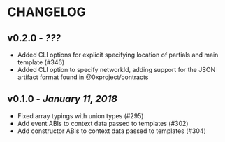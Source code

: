 # CHANGELOG

## v0.2.0 - _???_

* Added CLI options for explicit specifying location of partials and main template (#346)
* Added CLI option to specify networkId, adding support for the JSON artifact format found in @0xproject/contracts

## v0.1.0 - _January 11, 2018_

* Fixed array typings with union types (#295)
* Add event ABIs to context data passed to templates (#302)
* Add constructor ABIs to context data passed to templates (#304)
